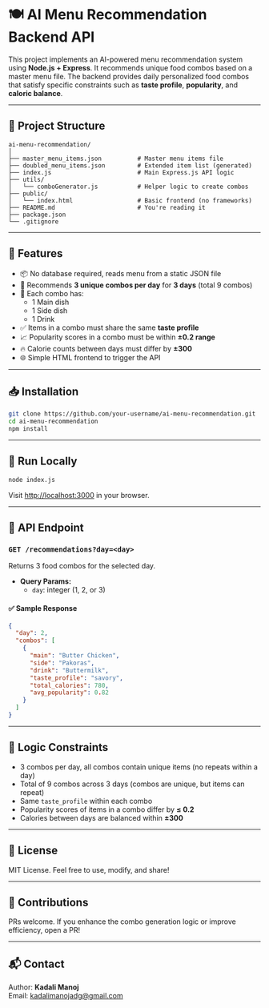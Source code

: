 # 🍽️ AI Menu Recommendation Backend API

This project implements an AI-powered menu recommendation system using **Node.js + Express**. It recommends unique food combos based on a master menu file. The backend provides daily personalized food combos that satisfy specific constraints such as **taste profile**, **popularity**, and **caloric balance**.

---

## 📁 Project Structure

```
ai-menu-recommendation/
│
├── master_menu_items.json          # Master menu items file
├── doubled_menu_items.json         # Extended item list (generated)
├── index.js                        # Main Express.js API logic
├── utils/
│   └── comboGenerator.js           # Helper logic to create combos
├── public/
│   └── index.html                  # Basic frontend (no frameworks)
├── README.md                       # You're reading it
├── package.json
└── .gitignore
```

---

## 🚀 Features

- 📦 No database required, reads menu from a static JSON file
- 🍛 Recommends **3 unique combos per day** for **3 days** (total 9 combos)
- 🧂 Each combo has:
  - 1 Main dish
  - 1 Side dish
  - 1 Drink
- ✅ Items in a combo must share the same **taste profile**
- 📈 Popularity scores in a combo must be within **±0.2 range**
- 🔥 Calorie counts between days must differ by **±300**
- 🌐 Simple HTML frontend to trigger the API

---

## 📥 Installation

```bash
git clone https://github.com/your-username/ai-menu-recommendation.git
cd ai-menu-recommendation
npm install
```

---

## 🧪 Run Locally

```bash
node index.js
```

Visit [http://localhost:3000](http://localhost:3000) in your browser.

---

## 🔁 API Endpoint

### `GET /recommendations?day=<day>`

Returns 3 food combos for the selected day.

- **Query Params:**
  - `day`: integer (1, 2, or 3)

#### ✅ Sample Response

```json
{
  "day": 2,
  "combos": [
    {
      "main": "Butter Chicken",
      "side": "Pakoras",
      "drink": "Buttermilk",
      "taste_profile": "savory",
      "total_calories": 780,
      "avg_popularity": 0.82
    }
  ]
}
```

---

## 🧠 Logic Constraints

- 3 combos per day, all combos contain unique items (no repeats within a day)
- Total of 9 combos across 3 days (combos are unique, but items can repeat)
- Same `taste_profile` within each combo
- Popularity scores of items in a combo differ by **≤ 0.2**
- Calories between days are balanced within **±300**

---

## 📄 License

MIT License. Feel free to use, modify, and share!

---

## 🤝 Contributions

PRs welcome. If you enhance the combo generation logic or improve efficiency, open a PR!

---

## 📬 Contact

Author: **Kadali Manoj**  
Email: [kadalimanojadg@gmail.com](mailto:kadalimanojadg@gmail.com)
